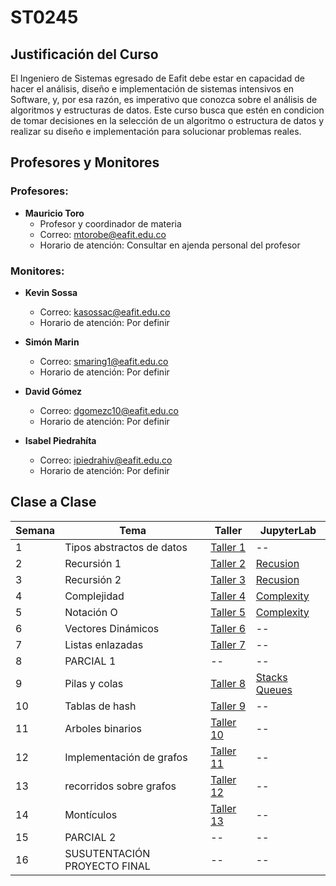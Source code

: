 # ST0245

## Justificación del Curso

El Ingeniero de Sistemas egresado de Eafit debe estar en capacidad de hacer el análisis, diseño e implementación de sistemas intensivos en Software, y, por esa razón, es imperativo que conozca sobre el análisis de algoritmos y estructuras de datos. Este curso busca que estén en condicion de tomar decisiones en la selección de un algoritmo o estructura de datos y realizar su diseño e implementación para solucionar problemas reales.

## Profesores y Monitores

### Profesores:

* **Mauricio Toro**
    - Profesor y coordinador de materia
    - Correo: mtorobe@eafit.edu.co
    - Horario de atención: Consultar en ajenda personal del profesor


### Monitores:

* **Kevin Sossa**
    - Correo: kasossac@eafit.edu.co
    - Horario de atención: Por definir
    
* **Simón Marin**
    - Correo: smaring1@eafit.edu.co
    - Horario de atención: Por definir

* **David Gómez**
    - Correo: dgomezc10@eafit.edu.co
    - Horario de atención: Por definir

* **Isabel Piedrahíta**
    - Correo: ipiedrahiv@eafit.edu.co
    - Horario de atención: Por definir
    
## Clase a Clase

Semana | Tema | Taller | JupyterLab
------ | ---- | ------ | ----------
1 | Tipos abstractos de datos | [Taller 1](https://github.com/mauriciotoro/ST0245-Eafit/blob/master/talleres/taller01/ED1-TallerS1-Tipos-Abstractos-de-Datos%20%20Vr%20%206.0.pdf) | --
2 | Recursión 1 | [Taller 2](https://github.com/mauriciotoro/ST0245-Eafit/blob/master/talleres/taller02/ED1-TallerS2-Recursion%20Vr%208.0.pdf) | [Recusion](https://github.com/ipiedrahiv/TA_ST0245/blob/master/Recursion.ipynb)
3 | Recursión 2 | [Taller 3](https://github.com/mauriciotoro/ST0245-Eafit/blob/master/talleres/taller03/ED1-TallerS3_Recursi%C3%B3n%20Avanzada%20Vr%2012.0.pdf) | [Recusion](https://github.com/ipiedrahiv/TA_ST0245/blob/master/Recursion.ipynb)
4 | Complejidad | [Taller 4](https://github.com/mauriciotoro/ST0245-Eafit/blob/master/talleres/taller04/ED1-TallerS4-Complejidad-Algoritmos-Recursivos%20Vr%206.0.pdf) | [Complexity](https://github.com/ipiedrahiv/TA_ST0245/blob/master/Complexity.ipynb)
5 | Notación O | [Taller 5](https://github.com/mauriciotoro/ST0245-Eafit/blob/master/talleres/taller05/ED1-TallerS5-Complejidad-Algoritmos-con-Ciclos%20Vr%208.0.pdf) | [Complexity](https://github.com/ipiedrahiv/TA_ST0245/blob/master/Complexity.ipynb)
6 | Vectores Dinámicos | [Taller 6](https://github.com/mauriciotoro/ST0245-Eafit/blob/master/talleres/taller06/ED1-TallerS6-Vectores-Dinamicos%20Vr%205.0.pdf) | --
7 | Listas enlazadas | [Taller 7](https://github.com/mauriciotoro/ST0245-Eafit/blob/master/talleres/taller07/ED1-TallerS7-Listas-Enlazadas%20Vr%205.0.pdf) | --
8 | PARCIAL 1 | -- | --
9 | Pilas y colas | [Taller 8](https://github.com/mauriciotoro/ST0245-Eafit/blob/master/talleres/taller08/ED1-TallerS8-Pilas-y-Colas%20Vr%204.0.pdf) | [Stacks](https://github.com/ipiedrahiv/TA_ST0245/blob/master/Stacks.ipynb) [Queues](https://github.com/ipiedrahiv/TA_ST0245/blob/master/Queues.ipynb)
10 | Tablas de hash | [Taller 9](https://github.com/mauriciotoro/ST0245-Eafit/blob/master/talleres/taller09/ED1-TallerS9-Tablas-de-Hash%20Vr%206.0.pdf) | --
11 | Arboles binarios | [Taller 10](https://github.com/mauriciotoro/ST0245-Eafit/blob/master/talleres/taller10/ED1-TallerS10-arboles-busqueda%20Vr%205.0.pdf) | --
12 | Implementación de grafos | [Taller 11](https://github.com/mauriciotoro/ST0245-Eafit/blob/master/talleres/taller11/ED1-TallerS11-Implementacion-Grafos%20Vr%205.0.pdf) | --
13 | recorridos sobre grafos | [Taller 12](https://github.com/mauriciotoro/ST0245-Eafit/blob/master/talleres/taller12/ED1-TallerS12-recorridos%20Vr%204.0.pdf) | --
14 | Montículos | [Taller 13](https://github.com/mauriciotoro/ST0245-Eafit/blob/master/talleres/taller13/ED1-TallerS13-monticulos%20Vr%203.0.pdf) | --
15 | PARCIAL 2 | -- | --
16 | SUSUTENTACIÓN PROYECTO FINAL | -- | --
